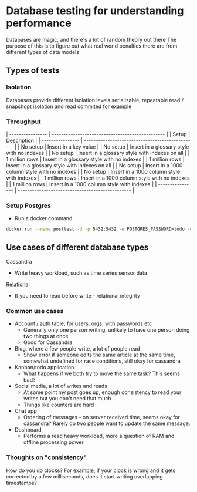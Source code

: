 # Database testing for understanding performance

Databases are magic, and there's a lot of random theory out there
The purpose of this is to figure out what real world penalties there are from different types of data models

## Types of tests

### Isolation

Databases provide different isolation levels serializable, repeatable read / snapshopt isolation and read commited for example

### Throughput

| ---------------- | ------------------------------------------------ |
| Setup | Description |
| ---------------- | ------------------------------------------------ |
| No setup | Insert in a key value |
| No setup | Insert in a glossary style with no indexes |
| No setup | Insert in a glossary style with indexes on all |
| 1 million rows | Insert in a glossary style with no indexes |
| 1 million rows | Insert in a glossary style with indexes on all |
| No setup | Insert in a 1000 column style with no indexes |
| No setup | Insert in a 1000 column style with indexes |
| 1 million rows | Insert in a 1000 column style with no indexes |
| 1 million rows | Insert in a 1000 column style with indexes |
| ---------------- | ------------------------------------------------ |

### Setup Postgres

- Run a docker command

```bash
docker run --name posttest -d -p 5432:5432 -e POSTGRES_PASSWORD=todo -e POSTGRES_USER=docker postgres:alpine
```

## Use cases of different database types

Cassandra

- Write heavy workload, such as time series sensor data

Relational

- If you need to read before write - relational integrity

### Common use cases

- Account / auth table, for users, orgs, with passwords etc
  - Generally only one person writing, unlikely to have one person doing two things at once
  - Good for Cassandra
- Blog, where a few people write, a lot of people read
  - Show error if someone edits the same article at the same time, somewhat undefined for race conditions, still okay for cassandra
- Kanban/todo application
  - What happens if we both try to move the same task? This seems bad?
- Social media, a lot of writes and reads
  - At some point my post goes up, enough consistency to read your writes but you don't need that much
  - Things like counters are hard
- Chat app
  - Ordering of messages - on server received time, seems okay for cassandra? Rarely do two people want to update the same message.
- Dashboard
  - Performs a read heavy workload, more a question of RAM and offline processing power

### Thoughts on "consistency"

How do you do clocks? For example, if your clock is wrong and it gets corrected by a few milliseconds, does it start writing overlapping timestamps?
